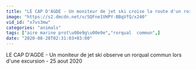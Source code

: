 ```yaml
---
title: "LE CAP D'AGDE - Un moniteur de jet ski croise la route d'un rorqual commun lors d'une excursion"
image: "https://s2.dmcdn.net/v/SQFne1VHPY-BBqVfQ/x240"
vid_id: "x7vs3mw"
categories: "animals"
tags: ["aire marine prot\u00e9g\u00e9e","rorqual  commun",]
date: "2020-08-28T02:31:03+03:00"
---
```

LE CAP D'AGDE - Un moniteur de jet ski observe un rorqual commun lors d'une excursion - 25 aout 2020
